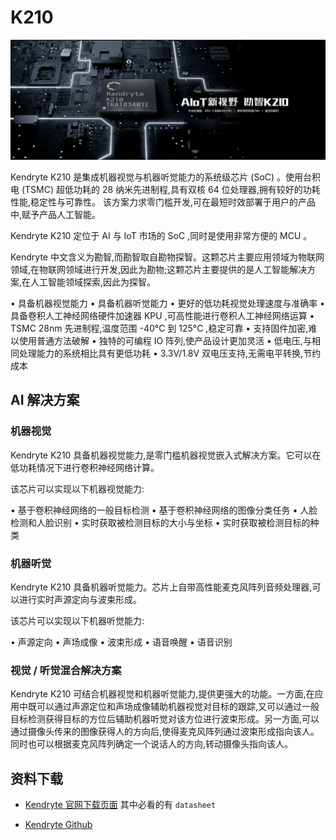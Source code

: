 K210
=====

![](../../assets/canaan-banner.jpg)


Kendryte K210 是集成机器视觉与机器听觉能力的系统级芯片 (SoC) 。使用台积电 (TSMC) 超低功耗的 28 纳米先进制程,具有双核 64 位处理器,拥有较好的功耗性能,稳定性与可靠性。
该方案力求零门槛开发,可在最短时效部署于用户的产品中,赋予产品人工智能。

Kendryte K210 定位于 AI 与 IoT 市场的 SoC ,同时是使用非常方便的 MCU 。

Kendryte 中文含义为勘智,而勘智取自勘物探智。这颗芯片主要应用领域为物联网领域,在物联网领域进行开发,因此为勘物;这颗芯片主要提供的是人工智能解决方案,在人工智能领域探索,因此为探智。

• 具备机器视觉能力
• 具备机器听觉能力
• 更好的低功耗视觉处理速度与准确率
• 具备卷积人工神经网络硬件加速器 KPU ,可高性能进行卷积人工神经网络运算
• TSMC 28nm 先进制程,温度范围 -40°C 到 125°C ,稳定可靠
• 支持固件加密,难以使用普通方法破解
• 独特的可编程 IO 阵列,使产品设计更加灵活
• 低电压,与相同处理能力的系统相比具有更低功耗
• 3.3V/1.8V 双电压支持,无需电平转换,节约成本

## AI 解决方案

### 机器视觉

Kendryte K210 具备机器视觉能力,是零门槛机器视觉嵌入式解决方案。它可以在低功耗情况下进行卷积神经网络计算。

该芯片可以实现以下机器视觉能力:

• 基于卷积神经网络的一般目标检测
• 基于卷积神经网络的图像分类任务
• 人脸检测和人脸识别
• 实时获取被检测目标的大小与坐标
• 实时获取被检测目标的种类

### 机器听觉

Kendryte K210 具备机器听觉能力。芯片上自带高性能麦克风阵列音频处理器,可以进行实时声源定向与波束形成。

该芯片可以实现以下机器听觉能力:

• 声源定向
• 声场成像
• 波束形成
• 语音唤醒
• 语音识别

### 视觉 / 听觉混合解决方案

Kendryte K210 可结合机器视觉和机器听觉能力,提供更强大的功能。一方面,在应用中既可以通过声源定位和声场成像辅助机器视觉对目标的跟踪,又可以通过一般目标检测获得目标的方位后辅助机器听觉对该方位进行波束形成。另一方面,可以通过摄像头传来的图像获得人的方向后,使得麦克风阵列通过波束形成指向该人。同时也可以根据麦克风阵列确定一个说话人的方向,转动摄像头指向该人。


## 资料下载

* [Kendryte 官网下载页面](https://kendryte.com/downloads/)
其中必看的有 `datasheet`

* [Kendryte Github](https://github.com/kendryte/)


